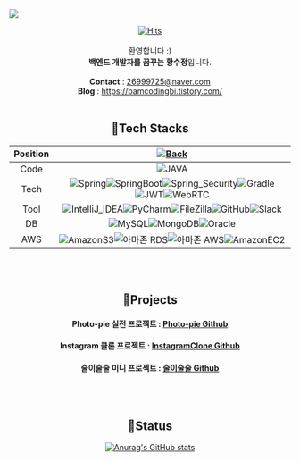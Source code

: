 <img src="https://capsule-render.vercel.app/api?type=waving&color=0:F8B195,100:F67280&animation=twinkling&height=300&section=header&text=Hello,%20I'm%20Soojeong!&fontSize=50"/>
<div align="center">
  
[![Hits](https://hits.seeyoufarm.com/api/count/incr/badge.svg?url=https%3A%2F%2Fgithub.com%2FHwangbambi&count_bg=%23A1A1A1&title_bg=%23D58D8D&icon=exercism.svg&icon_color=%23E7E7E7&title=Today&edge_flat=false)](https://hits.seeyoufarm.com)
<br><br>
환영합니다 :)<br>
**백엔드 개발자를 꿈꾸는 황수정**입니다.<br><br>
**Contact** : 26999725@naver.com <br>
**Blog** : https://bamcodingbi.tistory.com/ <br><br>

## 📌Tech Stacks <br>
| Position | [![Back](https://img.shields.io/badge/Back-End-6DB33F.svg?style=for-the-badge&logo=Spring&logoColor=white)](https://github.com/photopieproject/BE) |
| :------------------------------------------------------------------------------------------------------------------------------------------------------: | :------------------------------------------------------------------------------------------------------------------------------------------------: |
|                          Code                          |              ![JAVA](https://img.shields.io/badge/JAVA-BF0000.svg?style=for-the-badge&logo=JAVA&logoColor=white)              |
|                          Tech                          |                ![Spring](https://img.shields.io/badge/Spring-6DB33F.svg?style=for-the-badge&logo=Spring&logoColor=white)![SpringBoot](https://img.shields.io/badge/Spring_Boot-6DB33F.svg?style=for-the-badge&logo=SpringBoot&logoColor=white)![Spring_Security](https://img.shields.io/badge/Spring_Security-6DB33F.svg?style=for-the-badge&logo=SpringSecurity&logoColor=white)![Gradle](https://img.shields.io/badge/Gradle-02303A.svg?style=for-the-badge&logo=Gradle&logoColor=white)![JWT](https://img.shields.io/badge/JWT-000000.svg?style=for-the-badge&logo=JWT&logoColor=white)![WebRTC](https://img.shields.io/badge/WebRTC-333333.svg?style=for-the-badge&logo=WebRTC&logoColor=white)               |
|                          Tool                          |                 ![IntelliJ_IDEA](https://img.shields.io/badge/IntelliJ_IDEA-000000.svg?style=for-the-badge&logo=IntelliJIDEA&logoColor=white)![PyCharm](https://img.shields.io/badge/PyCharm-000000.svg?style=for-the-badge&logo=PyCharm&logoColor=white)![FileZilla](https://img.shields.io/badge/FileZilla-BF0000.svg?style=for-the-badge&logo=FileZilla&logoColor=white)![GitHub](https://img.shields.io/badge/GitHub-181717.svg?style=for-the-badge&logo=GitHub&logoColor=white)![Slack](https://img.shields.io/badge/Slack-4A154B.svg?style=for-the-badge&logo=Slack&logoColor=white)                 |
|             DB              |                ![MySQL](https://img.shields.io/badge/MySQL-4479A1.svg?style=for-the-badge&logo=MySQL&logoColor=white)![MongoDB](https://img.shields.io/badge/MongoDB-47A248.svg?style=for-the-badge&logo=MongoDB&logoColor=white)![Oracle](https://img.shields.io/badge/Oracle-F80000.svg?style=for-the-badge&logo=Oracle&logoColor=white)                 |
|               AWS                   |          ![AmazonS3](https://img.shields.io/badge/Amazon_S3-569A31.svg?style=for-the-badge&logo=AmazonS3&logoColor=white)![아마존 RDS](https://user-images.githubusercontent.com/108880977/209103424-828b0d5b-9419-4ebb-8a85-24bbc3072213.svg)![아마존 AWS](https://user-images.githubusercontent.com/108880977/209103421-1cf57ef4-8620-4932-8704-60d0ec14ed1f.svg)![AmazonEC2](https://img.shields.io/badge/Amazon_EC2-FF9900.svg?style=for-the-badge&logo=AmazonEC2&logoColor=white)           |

  <br><br>

## 📌Projects <br>
#### Photo-pie 실전 프로젝트 : [Photo-pie Github](https://github.com/photopieproject/BE_Finally-1)
#### Instagram 클론 프로젝트 : [InstagramClone Github](https://github.com/clone-instagram/clone-instagram-BE)
#### 술이술술 미니 프로젝트 : [술이술술 Github](https://github.com/sparta-miniProject/BE_2)

<br><br>
## 📌Status <br>
[![Anurag's GitHub stats](https://github-readme-stats.vercel.app/api?username=Hwangbambi&count_private=true&show_icons=true&theme=dracula)](https://github.com/anuraghazra/github-readme-stats)  
</div>
